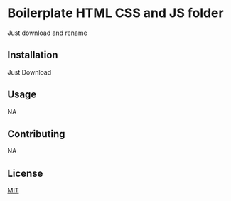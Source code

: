 # Boilerplate HTML CSS and JS folder
Just download and rename

## Installation
Just Download

## Usage
NA

## Contributing
NA

## License
[MIT](https://choosealicense.com/licenses/mit/)